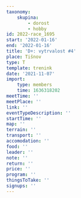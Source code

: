 ```yaml
---
taxonomy:
    skupina:
        - dorost
        - hobby
id: 2022-race_1695
start: '2022-01-16'
end: '2022-01-16'
title: 'D+: vytrvalost #4'
place: Tišnov
type: T
template: trenink
date: '2021-11-07'
import:
    type: members
    time: 1636318202
meetTime: ''
meetPlace: ''
link: ''
eventTypeDescription: ''
startTime: ''
map: ''
terrain: ''
transport: ''
accomodation: ''
food: ''
leader: ''
note: ''
return: ''
price: ''
program: ''
thingsToTake: ''
signups: ''
---
```


